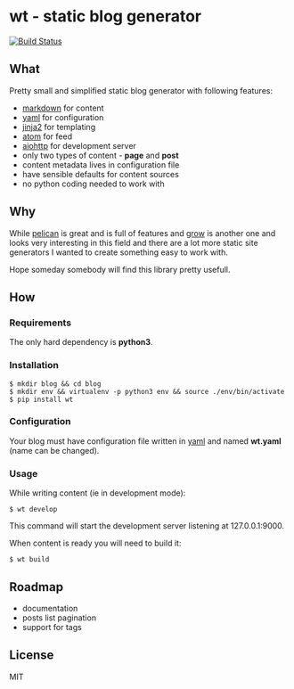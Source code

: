 # **wt** - static blog generator


[![Build Status](https://travis-ci.org/ysegorov/wt.svg?branch=master)](https://travis-ci.org/ysegorov/wt)


## What

Pretty small and simplified static blog generator with following features:

- [markdown][markdown] for content
- [yaml][yaml] for configuration
- [jinja2][jinja2] for templating
- [atom][atom] for feed
- [aiohttp][aiohttp] for development server
- only two types of content - **page** and **post**
- content metadata lives in configuration file
- have sensible defaults for content sources
- no python coding needed to work with


## Why

While [pelican][pelican] is great and is full of features and [grow][grow] is
another one and looks very interesting in this field and there are a lot more
static site generators I wanted to create something easy to work with.

Hope someday somebody will find this library pretty usefull.


## How

### Requirements

The only hard dependency is **python3**.

### Installation

```shell
$ mkdir blog && cd blog
$ mkdir env && virtualenv -p python3 env && source ./env/bin/activate
$ pip install wt

```

### Configuration

Your blog must have configuration file written in [yaml][yaml] and named
**wt.yaml** (name can be changed).

### Usage

While writing content (ie in development mode):

```shell
$ wt develop

```

This command will start the development server listening at 127.0.0.1:9000.

When content is ready you will need to build it:

```shell
$ wt build

```


## Roadmap

- documentation
- posts list pagination
- support for tags


## License

MIT


[markdown]: http://daringfireball.net/projects/markdown/
[yaml]: http://yaml.org/
[jinja2]: http://jinja.pocoo.org/
[atom]: https://en.wikipedia.org/wiki/Atom_(standard)
[aiohttp]: http://aiohttp.readthedocs.io/en/stable/
[pelican]: http://docs.getpelican.com/
[grow]: https://grow.io/
